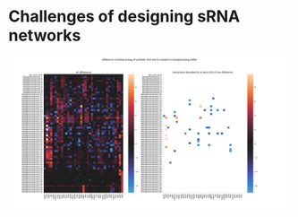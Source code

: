 # Challenges of designing sRNA networks

![Differences in synthetic ChiX binding after mutation](notebooks/data/figs/synchix_diffs.jpg)